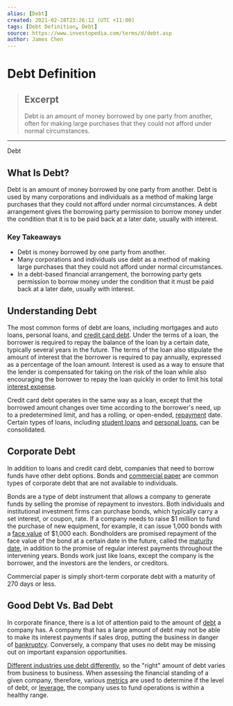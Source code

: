 ```yaml
---
alias: [Debt]
created: 2021-02-28T23:26:12 (UTC +11:00)
tags: [Debt Definition, Debt]
source: https://www.investopedia.com/terms/d/debt.asp
author: James Chen
---
```


# Debt Definition

> ## Excerpt
> Debt is an amount of money borrowed by one party from another, often for making large purchases that they could not afford under normal circumstances.

---

Debt
## What Is Debt?

Debt is an amount of money borrowed by one party from another. Debt is used by many corporations and individuals as a method of making large purchases that they could not afford under normal circumstances. A debt arrangement gives the borrowing party permission to borrow money under the condition that it is to be paid back at a later date, usually with interest.

### Key Takeaways

-   Debt is money borrowed by one party from another.
-   Many corporations and individuals use debt as a method of making large purchases that they could not afford under normal circumstances.
-   In a debt-based financial arrangement, the borrowing party gets permission to borrow money under the condition that it must be paid back at a later date, usually with interest.

## Understanding Debt

The most common forms of debt are loans, including mortgages and auto loans, personal loans, and [credit card debt](https://www.investopedia.com/terms/c/credit-card-debt.asp). Under the terms of a loan, the borrower is required to repay the balance of the loan by a certain date, typically several years in the future. The terms of the loan also stipulate the amount of interest that the borrower is required to pay annually, expressed as a percentage of the loan amount. Interest is used as a way to ensure that the lender is compensated for taking on the risk of the loan while also encouraging the borrower to repay the loan quickly in order to limit his total [interest expense](https://www.investopedia.com/terms/i/interestexpense.asp).

Credit card debt operates in the same way as a loan, except that the borrowed amount changes over time according to the borrower's need, up to a predetermined limit, and has a rolling, or open-ended, [repayment](https://www.investopedia.com/terms/r/repayment.asp) date. Certain types of loans, including [student loans](https://www.investopedia.com/student-loan-consolidation-definition-4684455) and [personal loans](https://www.investopedia.com/best-personal-loans-for-debt-consolidation-4779764), can be consolidated.

## Corporate Debt

In addition to loans and credit card debt, companies that need to borrow funds have other debt options. Bonds and [commercial paper](https://www.investopedia.com/terms/c/commercialpaper.asp) are common types of corporate debt that are not available to individuals.

Bonds are a type of debt instrument that allows a company to generate funds by selling the promise of repayment to investors. Both individuals and institutional investment firms can purchase bonds, which typically carry a set interest, or coupon, rate. If a company needs to raise $1 million to fund the purchase of new equipment, for example, it can issue 1,000 bonds with a [face value](https://www.investopedia.com/terms/f/facevalue.asp) of $1,000 each. Bondholders are promised repayment of the face value of the bond at a certain date in the future, called the [maturity date](https://www.investopedia.com/terms/m/maturitydate.asp), in addition to the promise of regular interest payments throughout the intervening years. Bonds work just like loans, except the company is the borrower, and the investors are the lenders, or creditors.

Commercial paper is simply short-term corporate debt with a maturity of 270 days or less.

## Good Debt Vs. Bad Debt

In corporate finance, there is a lot of attention paid to the amount of [debt](https://www.investopedia.com/ask/answers/061615/what-difference-between-subordinated-debt-and-senior-debt.asp) a company has. A company that has a large amount of debt may not be able to make its interest payments if sales drop, putting the business in danger of [bankruptcy](https://www.investopedia.com/terms/b/bankruptcy.asp). Conversely, a company that uses no debt may be missing out on important expansion opportunities.

[Different industries use debt differently](https://www.investopedia.com/ask/answers/062714/what-formula-calculating-debttoequity-ratio.asp), so the "right" amount of debt varies from business to business. When assessing the financial standing of a given company, therefore, various [metrics](https://www.investopedia.com/terms/m/metrics.asp) are used to determine if the level of debt, or [leverage](https://www.investopedia.com/terms/l/leverage.asp), the company uses to fund operations is within a healthy range.
